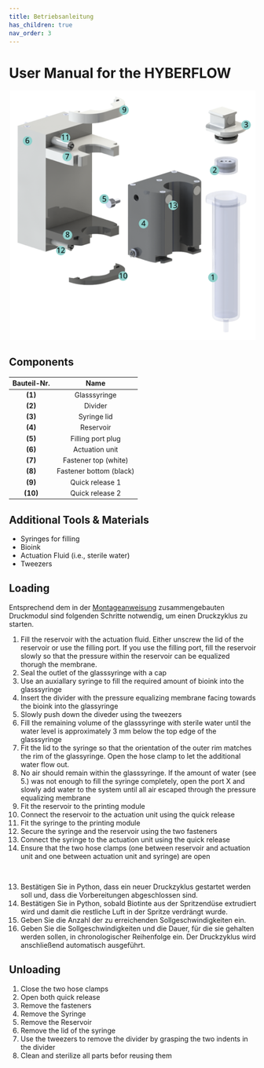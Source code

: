 ```yaml
---
title: Betriebsanleitung
has_children: true
nav_order: 3
---
```


# User Manual for the HYBERFLOW

<p align="center">
  <img src="../Abbildungen/Explosion_1.svg" width=500>
</p>

## Components

| Bauteil-Nr. | Name |
| :----: | :----: |
| **(1)** | Glasssyringe |
| **(2)** | Divider |
| **(3)** | Syringe lid |
| **(4)** | Reservoir |
| **(5)** | Filling port plug |
| **(6)** | Actuation unit |
| **(7)** | Fastener top (white) |
| **(8)** | Fastener bottom (black) |
| **(9)** | Quick release 1 |
| **(10)** | Quick release 2 |

## Additional Tools & Materials

- Syringes for filling
- Bioink
- Actuation Fluid (i.e., sterile water)
- Tweezers 

## Loading 

Entsprechend dem in der [Montageanweisung](https://github.com/Jhundertmark/Hydraulic_Printing_Module/blob/main/Nachbau/Konstruktion.md) zusammengebauten Druckmodul sind folgenden Schritte notwendig, um einen Druckzyklus zu starten.
<br>
1. Fill the reservoir with the actuation fluid. Either unscrew the lid of the reservoir or use the filling port. If you use the filling port, fill the reservoir slowly so that the pressure within the reservoir can be equalized thorugh the membrane.
2. Seal the outlet of the glasssyringe with a cap
3. Use an auxiallary syringe to fill the required amount of bioink into the glasssyringe
4. Insert the divider with the pressure equalizing membrane facing towards the bioink into the glassyringe
5. Slowly push down the diveder using the tweezers
6. Fill the remaining volume of the glasssyringe with sterile water until the water level is approximately 3 mm below the top edge of the glasssyringe
7. Fit the lid to the syringe so that the orientation of the outer rim matches the rim of the glassyringe. Open the hose clamp to let the additional water flow out.
8. No air should remain within the glasssyringe. If the amount of water (see 5.) was not enough to fill the syringe completely, open the port X and slowly add water to the system until all air escaped through the pressure equalizing membrane
9. Fit the reservoir to the printing module
10. Connect the reservoir to the actuation unit using the quick release
11. Fit the syringe to the printing module
12. Secure the syringe and the reservoir using the two fasteners
13. Connect the syringe to the actuation unit using the quick release
14. Ensure that the two hose clamps (one between reservoir and actuation unit and one between actuation unit and syringe) are open


&nbsp;

13. Bestätigen Sie in Python, dass ein neuer Druckzyklus gestartet werden soll und, dass die Vorbereitungen abgeschlossen sind.
14. Bestätigen Sie in Python, sobald Biotinte aus der Spritzendüse extrudiert wird und damit die restliche Luft in der Spritze verdrängt wurde.
15. Geben Sie die Anzahl der zu erreichenden Sollgeschwindigkeiten ein.
16. Geben Sie die Sollgeschwindigkeiten und die Dauer, für die sie gehalten werden sollen, in chronologischer Reihenfolge ein. Der Druckzyklus wird anschließend automatisch ausgeführt.

## Unloading

1. Close the two hose clamps
2. Open both quick release
3. Remove the fasteners
4. Remove the Syringe
5. Remove the Reservoir
6. Remove the lid of the syringe
7. Use the tweezers to remove the divider by grasping the two indents in the divider
8. Clean and sterilize all parts befor reusing them
